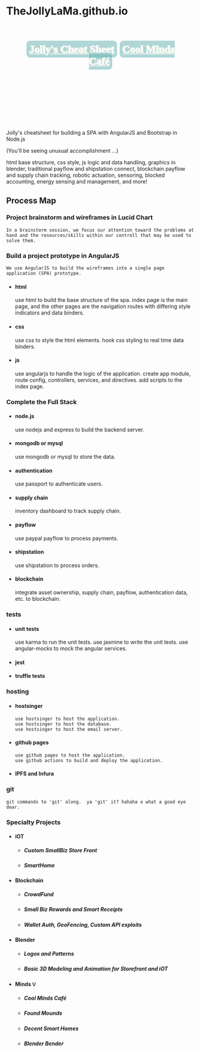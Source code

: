 # TheJollyLaMa.github.io
  <h1 style="
    background-image: url(https://decentagency.space/public/img/LiquidMinds.gif);
    background-repeat: no-repeat;
    background-position: center;
    background-size: 100% 100%;
    font-family: Chalkboard, sans-serif;
    -webkit-text-stroke: 2px beige;
    color: darkcyan;
    text-align: center;
    padding: 30px;
    height: 180px;
    opacity: 0.6;
  ">
      <a style="border: 2px solid teal; border-radius: 10px; color: white; background-color: teal; padding: 5px; font-family: 'Chalkboard'; display: inline; opacity: 0.5; position:relative; bottom:0;"
      href="https://thejollylama.github.io/public/#!/">Jolly's Cheat Sheet</a>
      <a style="border: 2px solid teal; border-radius: 10px; color: white; background-color: teal; padding: 5px; font-family: 'Chalkboard'; display: inline; opacity: 0.5; position:relative; bottom:0;"
      href="https://thejollylama.github.io/public/#!/CoolMinds">Cool Minds Café</a>
</h1>


Jolly's cheatsheet for building a SPA with AngularJS and Bootstrap in Node.js 

(You'll be seeing unusual accomplishment ...)

html base structure, css style, js logic and data handling, graphics in blender, traditional payflow and shipstation connect, blockchain payflow and supply chain tracking, robotic actuation, sensoring, blocked accounting, energy sensing and management, and more!


## Process Map

### Project brainstorm and wireframes in Lucid Chart
    In a brainstorm session, we focus our attention toward the problems at hand and the resources/skills within our controll that may be used to solve them. 
### Build a project prototype in AngularJS
    We use AngularJS to build the wireframes into a single page application (SPA) prototype. 
  - #### html
    use html to build the base structure of the spa.
    index page is the main page, and the other pages are the navigation routes with differing style indicators and data binders.
  - #### css
    use css to style the html elements.
    hook css styling to real time data binders.
  - #### js
    use angularjs to handle the logic of the application. create app module, route config, controllers, services, and directives.
    add scripts to the index page.

### Complete the Full Stack
  - #### node.js
    use nodejs and express to build the backend server.
  - #### mongodb or mysql
    use mongodb or mysql to store the data.
  - #### authentication
    use passport to authenticate users.
  - #### supply chain
    inventory dashboard to track supply chain.
  - #### payflow
    use paypal payflow to process payments.
  - #### shipstation
    use shipstation to process orders.
  - #### blockchain
    integrate asset ownership, supply chain, payflow, authentication data, etc. to blockchain. 

### tests
  - #### unit tests
      use karma to run the unit tests.
      use jasmine to write the unit tests.
      use angular-mocks to mock the angular services.
  - #### jest

  - #### truffle tests


### hosting
  - #### hostsinger
        use hostsinger to host the application.
        use hostsinger to host the database.
        use hostsinger to host the email server.
  - #### github pages
        use github pages to host the application.
        use github actions to build and deploy the application.    
    
  - #### IPFS and Infura


### git
    git commands to 'git' along.  ya 'git' it? hahaha o what a good eye dear.

### Specialty Projects
  - #### iOT
    - ##### Custom SmallBiz Store Front
    - ##### SmartHome
  - #### Blockchain
    - ##### CrowdFund
    - ##### Small Biz Rewards and Smart Receipts
    - ##### Wallet Auth, GeoFencing, Custom API exploits
  - #### Blender
    - ##### Logos and Patterns
    - ##### Basic 3D Modeling and Animation for Storefront and iOT
  - #### Minds 💡
    - ##### Cool Minds Café
    - ##### Found Mounds
    - ##### Decent Smart Homes
    - ##### Blender Bender